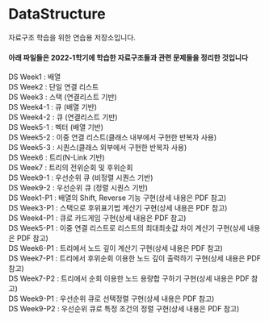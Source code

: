# DataStructure
자료구조 학습을 위한 연습용 저장소입니다.

<h4>아래 파일들은 2022-1학기에 학습한 자료구조들과 관련 문제들을 정리한 것입니다</h4>
DS Week1 : 배열<br />
DS Week2 : 단일 연결 리스트<br />
DS Week3 : 스택 (연결리스트 기반)<br />
DS Week4-1 : 큐 (배열 기반)<br />
DS Week4-2 : 큐 (연결리스트 기반)<br />
DS Week5-1 : 벡터 (배열 기반)<br />
DS Week5-2 : 이중 연결 리스트(클래스 내부에서 구현한 반복자 사용)<br />
DS Week5-3 : 시퀀스(클래스 외부에서 구현한 반복자 사용)<br />
DS Week6 : 트리(N-Link 기반)<br />
DS Week7 : 트리의 전위순회 및 후위순회<br />
DS Week9-1 : 우선순위 큐 (비정렬 시퀀스 기반)<br />
DS Week9-2 : 우선순위 큐 (정렬 시퀀스 기반)<br />
DS Week1-P1 : 배열의 Shift, Reverse 기능 구현(상세 내용은 PDF 참고)<br />
DS Week3-P1 : 스택으로 후위표기법 계산기 구현(상세 내용은 PDF 참고)<br />
DS Week4-P1 : 큐로 카드게임 구현(상세 내용은 PDF 참고)<br />
DS Week5-P1 : 이중 연결 리스트로 리스트의 최대최솟값 차이 계산기 구현(상세 내용은 PDF 참고)<br />
DS Week6-P1 : 트리에서 노드 깊이 계산기 구현(상세 내용은 PDF 참고)<br />
DS Week7-P1 : 트리에서 후위순회 이용한 노드 깊이 출력하기 구현(상세 내용은 PDF 참고)<br />
DS Week7-P2 : 트리에서 순회 이용한 노드 용량합 구하기 구현(상세 내용은 PDF 참고)<br />
DS Week9-P1 : 우선순위 큐로 선택정렬 구현(상세 내용은 PDF 참고)<br />
DS Week9-P2 : 우선순위 큐로 특정 조건의 정렬 구현(상세 내용은 PDF 참고)<br />
